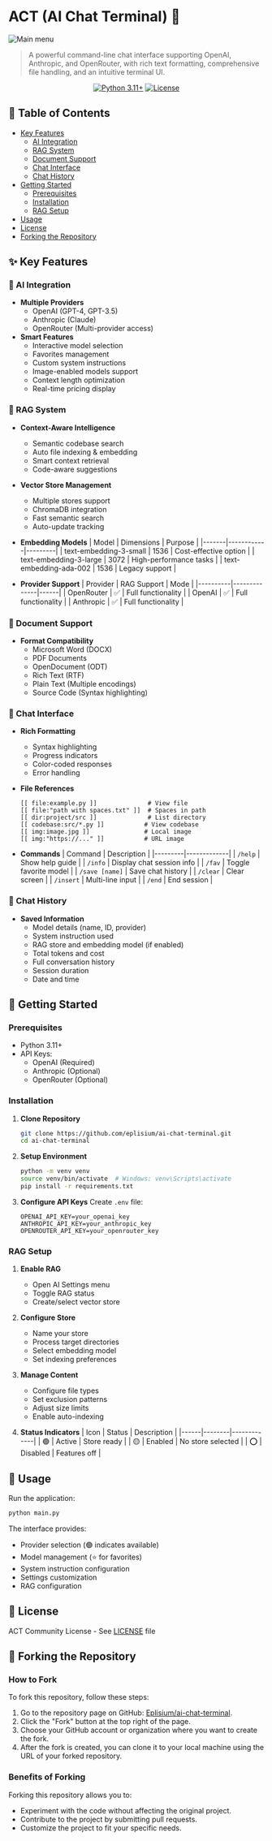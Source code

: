 # ACT (AI Chat Terminal) 🤖
![Main menu](https://github.com/user-attachments/assets/cf6ca3b2-b153-4791-ad0d-6b5abe0ecde6)

> A powerful command-line chat interface supporting OpenAI, Anthropic, and OpenRouter, with rich text formatting, comprehensive file handling, and an intuitive terminal UI.

<div align="center">

[![Python 3.11+](https://img.shields.io/badge/python-3.11+-blue.svg)](https://www.python.org/downloads/)
[![License](https://img.shields.io/badge/license-ACT%20Community-green.svg)](LICENSE)

</div>

## 📑 Table of Contents
- [Key Features](#-key-features)
  - [AI Integration](#-ai-integration)
  - [RAG System](#-rag-system)
  - [Document Support](#-document-support)
  - [Chat Interface](#-chat-interface)
  - [Chat History](#-chat-history)
- [Getting Started](#-getting-started)
  - [Prerequisites](#prerequisites)
  - [Installation](#installation)
  - [RAG Setup](#rag-setup)
- [Usage](#-usage)
- [License](#-license)
- [Forking the Repository](#-forking-the-repository)

## ✨ Key Features

### 🤖 AI Integration
- **Multiple Providers**
  - OpenAI (GPT-4, GPT-3.5)
  - Anthropic (Claude)
  - OpenRouter (Multi-provider access)
- **Smart Features**
  - Interactive model selection
  - Favorites management
  - Custom system instructions
  - Image-enabled models support
  - Context length optimization
  - Real-time pricing display

### 🧠 RAG System
- **Context-Aware Intelligence**
  - Semantic codebase search
  - Auto file indexing & embedding
  - Smart context retrieval
  - Code-aware suggestions

- **Vector Store Management**
  - Multiple stores support
  - ChromaDB integration
  - Fast semantic search
  - Auto-update tracking

- **Embedding Models**
  | Model | Dimensions | Purpose |
  |-------|------------|---------|
  | text-embedding-3-small | 1536 | Cost-effective option |
  | text-embedding-3-large | 3072 | High-performance tasks |
  | text-embedding-ada-002 | 1536 | Legacy support |

- **Provider Support**
  | Provider | RAG Support | Mode |
  |----------|--------------|------|
  | OpenRouter | ✅ | Full functionality |
  | OpenAI | ✅ | Full functionality |
  | Anthropic | ✅ | Full functionality |

### 📄 Document Support
- **Format Compatibility**
  - Microsoft Word (DOCX)
  - PDF Documents
  - OpenDocument (ODT)
  - Rich Text (RTF)
  - Plain Text (Multiple encodings)
  - Source Code (Syntax highlighting)

### 💬 Chat Interface
- **Rich Formatting**
  - Syntax highlighting
  - Progress indicators
  - Color-coded responses
  - Error handling

- **File References**
  ```
  [[ file:example.py ]]              # View file
  [[ file:"path with spaces.txt" ]]  # Spaces in path
  [[ dir:project/src ]]              # List directory
  [[ codebase:src/*.py ]]           # View codebase
  [[ img:image.jpg ]]               # Local image
  [[ img:"https://..." ]]           # URL image
  ```

- **Commands**
  | Command | Description |
  |---------|-------------|
  | `/help` | Show help guide |
  | `/info` | Display chat session info |
  | `/fav` | Toggle favorite model |
  | `/save [name]` | Save chat history |
  | `/clear` | Clear screen |
  | `/insert` | Multi-line input |
  | `/end` | End session |

### 💾 Chat History
- **Saved Information**
  - Model details (name, ID, provider)
  - System instruction used
  - RAG store and embedding model (if enabled)
  - Total tokens and cost
  - Full conversation history
  - Session duration
  - Date and time

## 🚀 Getting Started

### Prerequisites
- Python 3.11+
- API Keys:
  - OpenAI (Required)
  - Anthropic (Optional)
  - OpenRouter (Optional)

### Installation

1. **Clone Repository**
   ```bash
   git clone https://github.com/eplisium/ai-chat-terminal.git
   cd ai-chat-terminal
   ```

2. **Setup Environment**
   ```bash
   python -m venv venv
   source venv/bin/activate  # Windows: venv\Scripts\activate
   pip install -r requirements.txt
   ```

3. **Configure API Keys**
   Create `.env` file:
   ```env
   OPENAI_API_KEY=your_openai_key
   ANTHROPIC_API_KEY=your_anthropic_key
   OPENROUTER_API_KEY=your_openrouter_key
   ```

### RAG Setup

1. **Enable RAG**
   - Open AI Settings menu
   - Toggle RAG status
   - Create/select vector store

2. **Configure Store**
   - Name your store
   - Process target directories
   - Select embedding model
   - Set indexing preferences

3. **Manage Content**
   - Configure file types
   - Set exclusion patterns
   - Adjust size limits
   - Enable auto-indexing

4. **Status Indicators**
   | Icon | Status | Description |
   |------|--------|-------------|
   | 🟢 | Active | Store ready |
   | 🟡 | Enabled | No store selected |
   | ⭕ | Disabled | Features off |

## 📖 Usage

Run the application:
```bash
python main.py
```

The interface provides:
- Provider selection (🟢 indicates available)
- Model management (⭐ for favorites)
- System instruction configuration
- Settings customization
- RAG configuration

## 📝 License

ACT Community License - See [LICENSE](LICENSE) file 

## 🍴 Forking the Repository

### How to Fork

To fork this repository, follow these steps:

1. Go to the repository page on GitHub: [Eplisium/ai-chat-terminal](https://github.com/eplisium/ai-chat-terminal).
2. Click the "Fork" button at the top right of the page.
3. Choose your GitHub account or organization where you want to create the fork.
4. After the fork is created, you can clone it to your local machine using the URL of your forked repository.

### Benefits of Forking

Forking this repository allows you to:

- Experiment with the code without affecting the original project.
- Contribute to the project by submitting pull requests.
- Customize the project to fit your specific needs.
